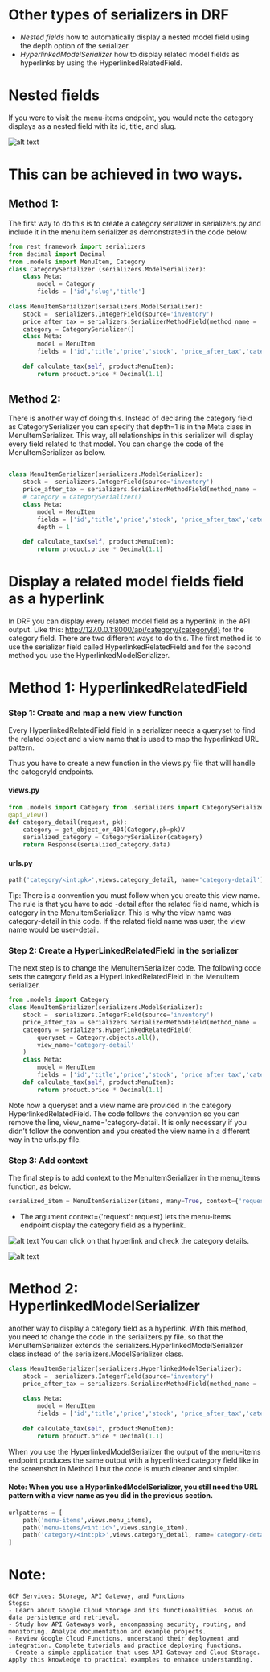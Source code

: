 #
# Other types of serializers in DRF

- *Nested fields* how to automatically display a nested model field using the depth option of the serializer. 
- *HyperlinkedModelSerializer* how to display related model fields as hyperlinks by using the HyperlinkedRelatedField.

# Nested fields
If you were to visit the menu-items endpoint, you would note the category displays as a nested field with its id, title, and slug. 

![alt text](image-6.png)

# This can be achieved in two ways.

## Method 1:
The first way to do this is to create a category serializer in serializers.py and include it in the menu item serializer as demonstrated in the code below. 
```python 
from rest_framework import serializers
from decimal import Decimal
from .models import MenuItem, Category 
class CategorySerializer (serializers.ModelSerializer):
    class Meta:
        model = Category
        fields = ['id','slug','title']
 
class MenuItemSerializer(serializers.ModelSerializer):
    stock =  serializers.IntegerField(source='inventory')
    price_after_tax = serializers.SerializerMethodField(method_name = 'calculate_tax')
    category = CategorySerializer()
    class Meta:
        model = MenuItem
        fields = ['id','title','price','stock', 'price_after_tax','category']
    
    def calculate_tax(self, product:MenuItem):
        return product.price * Decimal(1.1)
```
## Method 2:
There is another way of doing this. Instead of declaring the category field as CategorySerializer you can specify that depth=1 is in the Meta class in MenuItemSerializer. This way, all relationships in this serializer will display every field related to that model.  You can change the code of the MenuItemSerializer as below. 

```python

class MenuItemSerializer(serializers.ModelSerializer):
    stock =  serializers.IntegerField(source='inventory')
    price_after_tax = serializers.SerializerMethodField(method_name = 'calculate_tax')
    # category = CategorySerializer()
    class Meta:
        model = MenuItem
        fields = ['id','title','price','stock', 'price_after_tax','category']
        depth = 1
    
    def calculate_tax(self, product:MenuItem):
        return product.price * Decimal(1.1)
```

# Display a related model fields field as a hyperlink 
In DRF you can display every related model field as a hyperlink in the API output. Like this:  http://127.0.0.1:8000/api/category/{categoryId}  for the category field. There are two different ways to do this. The first method is to use the serializer field called HyperlinkedRelatedField and for the second method you use the HyperlinkedModelSerializer.

# Method 1: HyperlinkedRelatedField

### Step 1: Create and map a new view function 

Every HyperlinkedRelatedField field in a serializer needs a queryset to find the related object and a view name that is used to map the hyperlinked URL pattern.

Thus you have to create a new function in the views.py file that will handle the categoryId endpoints.

#### views.py
```python
from .models import Category from .serializers import CategorySerializer
@api_view()
def category_detail(request, pk):
    category = get_object_or_404(Category,pk=pk)V
    serialized_category = CategorySerializer(category)
    return Response(serialized_category.data) 
```
#### urls.py
```python
path('category/<int:pk>',views.category_detail, name='category-detail')
```
Tip: There is a convention you must follow when you create this view name. The rule is that you have to add -detail after the related field name, which is category in the MenuItemSerializer. This is why the view name was category-detail in this code. If the related field name was user, the view name would be user-detail. 

### Step 2: Create a HyperLinkedRelatedField in the serializer

The next step is to change the MenuItemSerializer code. The following code sets the category field as a HyperLinkedRelatedField in the MenuItem serializer.

```python
from .models import Category
class MenuItemSerializer(serializers.ModelSerializer):
    stock =  serializers.IntegerField(source='inventory')
    price_after_tax = serializers.SerializerMethodField(method_name = 'calculate_tax')
    category = serializers.HyperlinkedRelatedField(
        queryset = Category.objects.all(),
        view_name='category-detail'
    )
    class Meta:
        model = MenuItem
        fields = ['id','title','price','stock', 'price_after_tax','category']    
    def calculate_tax(self, product:MenuItem):
        return product.price * Decimal(1.1)
```
Note how a queryset and a view name are provided in the category HyperlinkedRelatedField. The code follows the convention so you can remove the line, view_name='category-detail. It is only necessary if you didn’t follow the convention and you created the view name in a different way in the urls.py file. 

### Step 3: Add context
The final step is to add context to the MenuItemSerializer in the menu_items function, as below.


```python
serialized_item = MenuItemSerializer(items, many=True, context={'request': request})
```
- The argument context={'request': request} lets the menu-items endpoint display the category field as a hyperlink.

![alt text](image-7.png)
 You can click on that hyperlink and check the category details. 

![alt text](image-8.png)


# Method 2: HyperlinkedModelSerializer
another way to display a category field as a hyperlink. With this method, you need to change the code in the serializers.py file. so that the MenuItemSerializer extends the serializers.HyperlinkedModelSerializer class instead of the serializers.ModelSerializer class.

```python
class MenuItemSerializer(serializers.HyperlinkedModelSerializer):
    stock =  serializers.IntegerField(source='inventory')
    price_after_tax = serializers.SerializerMethodField(method_name = 'calculate_tax')
 
    class Meta:
        model = MenuItem
        fields = ['id','title','price','stock', 'price_after_tax','category']
    
    def calculate_tax(self, product:MenuItem):
        return product.price * Decimal(1.1)
```
When you use the HyperlinkedModelSerializer the output of the menu-items endpoint produces the same output with a hyperlinked category field like in the screenshot in Method 1 but the code is much cleaner and simpler.

#### Note: When you use a HyperlinkedModelSerializer, you still need the URL pattern with a view name as you did in the previous section. 
```python
urlpatterns = [ 
    path('menu-items',views.menu_items),
    path('menu-items/<int:id>',views.single_item),
    path('category/<int:pk>',views.category_detail, name='category-detail')
]
```






# Note: 
```
GCP Services: Storage, API Gateway, and Functions
Steps:
- Learn about Google Cloud Storage and its functionalities. Focus on data persistence and retrieval.
- Study how API Gateways work, encompassing security, routing, and monitoring. Analyze documentation and example projects.
- Review Google Cloud Functions, understand their deployment and integration. Complete tutorials and practice deploying functions.
- Create a simple application that uses API Gateway and Cloud Storage. Apply this knowledge to practical examples to enhance understanding.
```